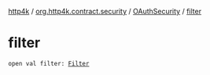 [http4k](../../index.md) / [org.http4k.contract.security](../index.md) / [OAuthSecurity](index.md) / [filter](./filter.md)

# filter

`open val filter: `[`Filter`](../../org.http4k.core/-filter.md)